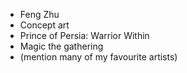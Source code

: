 * Feng Zhu
* Concept art
* Prince of Persia: Warrior Within
* Magic the gathering
* (mention many of my favourite artists)